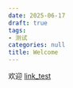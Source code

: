 ```yaml
---
date: 2025-06-17
draft: true
tags:
- 测试
categories: null
title: Welcome
---
```


欢迎
[link_test](archives/link_test.md)
